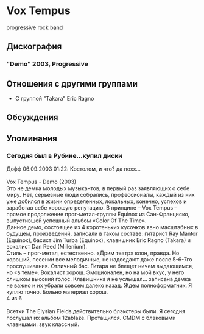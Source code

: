 # Vox Tempus

progressive rock band

## Дискография

### "Demo" 2003, Progressive




## Отношения с другими группами

* C группой "Takara" Eric Ragno

## Обсуждения


## Упоминания

### Сегодня был в Рубине...купил диски

Дофф 06.09.2003 01:22:
Костолом, и что? да похх...<BR><BR>Vox Tempus - Demo (2003)     <BR>Это не демка молодых музыкантов, в первый раз заявляющих о себе миру. Нет, серьезные люди собрались, профессионалы, каждый из них уже добился в жизни определенных, локальных, конечно, успехов и заработав себе хорошую репутацию. В принципе – Vox Tempus – прямое продолжение прог-метал-группы Equinox из Сан-Франциско, выпустившей успешный альбом «Color Of The Time». <BR>Данное демо, состоящее из 4 коротеньких кусочков явно масштабных в будущем, произведений, записали в таком составе: гитарист Ray Mantor (Equinox), басист Jim Turba (Equinox), клавишник Eric Ragno (Takara) и вокалист Dan Reed (Millenium). <BR>Стиль – прог-метал, естественно. «Дрим театр» клон, правда. Но хороший, песенки все мелодичные, не надоедают даже после 5-6-7го прослушивания. Отличный бас. Гитара не блещет ничем выдающимся, но «в теме». Вокалист хорош. Эмоционален, но на мой вкус, у него слишком высокий голос. Клавишника я не услышал… записана демка не важно и их убрали совсем далеко назад. Ждем полноформатник. Я куплю точно. Больно материал хорош. <BR>4 из 6<BR><BR>Всетки The Elysian Fields действительно блэкстеры были. Я сегодня послушал их альбом 12ablaze. Протащился. CMDM с блэковыми клавишами. звук классный.

